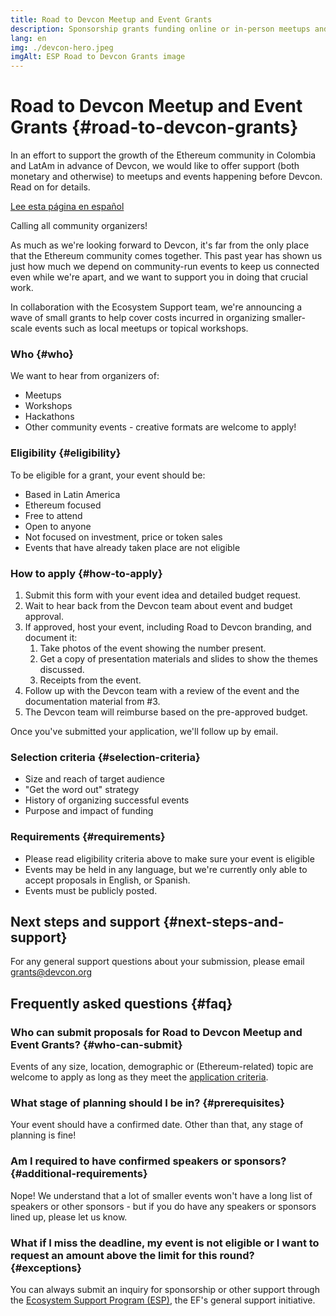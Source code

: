 ```yaml
---
title: Road to Devcon Meetup and Event Grants
description: Sponsorship grants funding online or in-person meetups and events leading up to Devcon
lang: en
img: ./devcon-hero.jpeg
imgAlt: ESP Road to Devcon Grants image
---
```


# Road to Devcon Meetup and Event Grants {#road-to-devcon-grants}

In an effort to support the growth of the Ethereum community in Colombia and LatAm in advance of Devcon, we would like to offer support (both monetary and otherwise) to meetups and events happening before Devcon. Read on for details.

[Lee esta página en español](/es/devcon-grants/)

Calling all community organizers! 

As much as we're looking forward to Devcon, it's far from the only place that the Ethereum community comes together. This past year has shown us just how much we depend on community-run events to keep us connected even while we're apart, and we want to support you in doing that crucial work. 

In collaboration with the Ecosystem Support team, we're announcing a wave of small grants to help cover costs incurred in organizing smaller-scale events such as local meetups or topical workshops. 

### Who {#who}

We want to hear from organizers of:

- Meetups
- Workshops
- Hackathons
- Other community events - creative formats are welcome to apply!

### Eligibility {#eligibility}

To be eligible for a grant, your event should be:
- Based in Latin America
- Ethereum focused
- Free to attend
- Open to anyone
- Not focused on investment, price or token sales
- Events that have already taken place are not eligible

### How to apply {#how-to-apply}

1. Submit this form with your event idea and detailed budget request.
2. Wait to hear back from the Devcon team about event and budget approval.
3. If approved, host your event, including Road to Devcon branding, and document it:
    1. Take photos of the event showing the number present.
    2. Get a copy of presentation materials and slides to show the themes discussed.
    3. Receipts from the event.
4. Follow up with the Devcon team with a review of the event and the documentation material from #3.
5. The Devcon team will reimburse based on the pre-approved budget.

Once you've submitted your application, we'll follow up by email. 

<DevconGrantsForm />

### Selection criteria {#selection-criteria}

- Size and reach of target audience
- "Get the word out" strategy
- History of organizing successful events
- Purpose and impact of funding

### **Requirements** {#requirements}

- Please read eligibility criteria above to make sure your event is eligible
- Events may be held in any language, but we're currently only able to accept proposals in English, or Spanish.
- Events must be publicly posted.

## **Next steps and support** {#next-steps-and-support}

For any general support questions about your submission, please email [grants@devcon.org](mailto:grants@devcon.org)

## **Frequently asked questions** {#faq}

### **Who can submit proposals for Road to Devcon Meetup and Event Grants?** {#who-can-submit}

Events of any size, location, demographic or (Ethereum-related) topic are welcome to apply as long as they meet the [application criteria](#eligibility). 

### **What stage of planning should I be in?** {#prerequisites}

Your event should have a confirmed date. Other than that, any stage of planning is fine!

### **Am I required to have confirmed speakers or sponsors?** {#additional-requirements}

Nope! We understand that a lot of smaller events won't have a long list of speakers or other sponsors - but if you do have any speakers or sponsors lined up, please let us know. 

### **What if I miss the deadline, my event is not eligible or I want to request an amount above the limit for this round?** {#exceptions}

You can always submit an inquiry for sponsorship or other support through the [Ecosystem Support Program (ESP)](/inquire/), the EF's general support initiative.